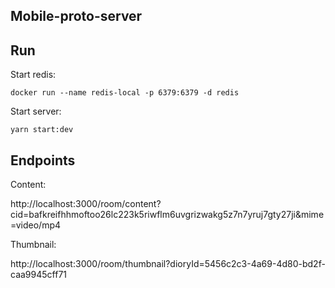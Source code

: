 ## Mobile-proto-server

## Run

Start redis:

```
docker run --name redis-local -p 6379:6379 -d redis
```

Start server:

```
yarn start:dev
```

## Endpoints

Content:

http://localhost:3000/room/content?cid=bafkreifhhmoftoo26lc223k5riwflm6uvgrizwakg5z7n7yruj7gty27ji&mime=video/mp4

Thumbnail:

http://localhost:3000/room/thumbnail?dioryId=5456c2c3-4a69-4d80-bd2f-caa9945cff71

